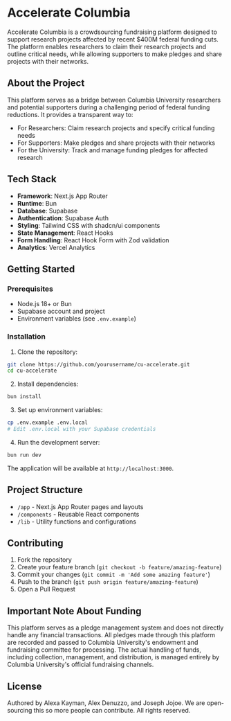 # Accelerate Columbia

Accelerate Columbia is a crowdsourcing fundraising platform designed to support research projects affected by recent $400M federal funding cuts. The platform enables researchers to claim their research projects and outline critical needs, while allowing supporters to make pledges and share projects with their networks.

## About the Project

This platform serves as a bridge between Columbia University researchers and potential supporters during a challenging period of federal funding reductions. It provides a transparent way to:

- For Researchers: Claim research projects and specify critical funding needs
- For Supporters: Make pledges and share projects with their networks
- For the University: Track and manage funding pledges for affected research

## Tech Stack

- **Framework**: Next.js App Router
- **Runtime**: Bun
- **Database**: Supabase
- **Authentication**: Supabase Auth
- **Styling**: Tailwind CSS with shadcn/ui components
- **State Management**: React Hooks
- **Form Handling**: React Hook Form with Zod validation
- **Analytics**: Vercel Analytics

## Getting Started

### Prerequisites

- Node.js 18+ or Bun
- Supabase account and project
- Environment variables (see `.env.example`)

### Installation

1. Clone the repository:

```bash
git clone https://github.com/yourusername/cu-accelerate.git
cd cu-accelerate
```

2. Install dependencies:

```bash
bun install
```

3. Set up environment variables:

```bash
cp .env.example .env.local
# Edit .env.local with your Supabase credentials
```

4. Run the development server:

```bash
bun run dev
```

The application will be available at `http://localhost:3000`.

## Project Structure

- `/app` - Next.js App Router pages and layouts
- `/components` - Reusable React components
- `/lib` - Utility functions and configurations

## Contributing

1. Fork the repository
2. Create your feature branch (`git checkout -b feature/amazing-feature`)
3. Commit your changes (`git commit -m 'Add some amazing feature'`)
4. Push to the branch (`git push origin feature/amazing-feature`)
5. Open a Pull Request

## Important Note About Funding

This platform serves as a pledge management system and does not directly handle any financial transactions. All pledges made through this platform are recorded and passed to Columbia University's endowment and fundraising committee for processing. The actual handling of funds, including collection, management, and distribution, is managed entirely by Columbia University's official fundraising channels.

## License

Authored by Alexa Kayman, Alex Denuzzo, and Joseph Jojoe. We are open-sourcing this so more people can contribute. All rights reserved.
